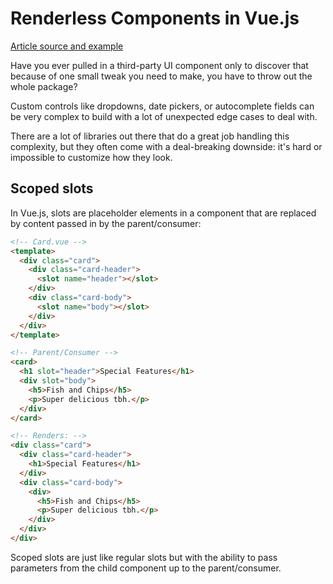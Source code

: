 # Renderless Components in Vue.js

[Article source and example](https://adamwathan.me/renderless-components-in-vuejs/)

Have you ever pulled in a third-party UI component only to discover that because of one small tweak you need to make, you have to throw out the whole package?

Custom controls like dropdowns, date pickers, or autocomplete fields can be very complex to build with a lot of unexpected edge cases to deal with.

There are a lot of libraries out there that do a great job handling this complexity, but they often come with a deal-breaking downside: it's hard or impossible to customize how they look.

## Scoped slots

In Vue.js, slots are placeholder elements in a component that are replaced by content passed in by the parent/consumer:


```html
<!-- Card.vue -->
<template>
  <div class="card">
    <div class="card-header">
      <slot name="header"></slot>
    </div>
    <div class="card-body">
      <slot name="body"></slot>
    </div>
  </div>
</template>

<!-- Parent/Consumer -->
<card>
  <h1 slot="header">Special Features</h1>
  <div slot="body">
    <h5>Fish and Chips</h5>
    <p>Super delicious tbh.</p>
  </div>
</card>

<!-- Renders: -->
<div class="card">
  <div class="card-header">
    <h1>Special Features</h1>
  </div>
  <div class="card-body">
    <div>
      <h5>Fish and Chips</h5>
      <p>Super delicious tbh.</p>
    </div>
  </div>
</div>
```

Scoped slots are just like regular slots but with the ability to pass parameters from the child component up to the parent/consumer.
